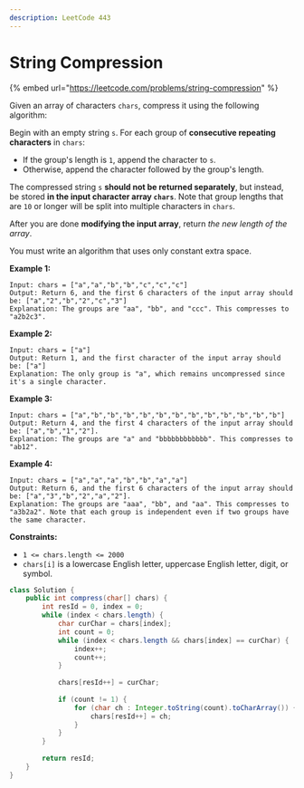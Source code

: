 ```yaml
---
description: LeetCode 443
---
```


# String Compression

{% embed url="https://leetcode.com/problems/string-compression" %}



Given an array of characters `chars`, compress it using the following algorithm:

Begin with an empty string `s`. For each group of **consecutive repeating characters** in `chars`:

* If the group's length is `1`, append the character to `s`.
* Otherwise, append the character followed by the group's length.

The compressed string `s` **should not be returned separately**, but instead, be stored **in the input character array `chars`**. Note that group lengths that are `10` or longer will be split into multiple characters in `chars`.

After you are done **modifying the input array**, return _the new length of the array_.

You must write an algorithm that uses only constant extra space.

&#x20;

**Example 1:**

```
Input: chars = ["a","a","b","b","c","c","c"]
Output: Return 6, and the first 6 characters of the input array should be: ["a","2","b","2","c","3"]
Explanation: The groups are "aa", "bb", and "ccc". This compresses to "a2b2c3".
```

**Example 2:**

```
Input: chars = ["a"]
Output: Return 1, and the first character of the input array should be: ["a"]
Explanation: The only group is "a", which remains uncompressed since it's a single character.
```

**Example 3:**

```
Input: chars = ["a","b","b","b","b","b","b","b","b","b","b","b","b"]
Output: Return 4, and the first 4 characters of the input array should be: ["a","b","1","2"].
Explanation: The groups are "a" and "bbbbbbbbbbbb". This compresses to "ab12".
```

**Example 4:**

```
Input: chars = ["a","a","a","b","b","a","a"]
Output: Return 6, and the first 6 characters of the input array should be: ["a","3","b","2","a","2"].
Explanation: The groups are "aaa", "bb", and "aa". This compresses to "a3b2a2". Note that each group is independent even if two groups have the same character.
```

&#x20;

**Constraints:**

* `1 <= chars.length <= 2000`
* `chars[i]` is a lowercase English letter, uppercase English letter, digit, or symbol.

```java
class Solution {
    public int compress(char[] chars) {
        int resId = 0, index = 0;
        while (index < chars.length) {
            char curChar = chars[index];
            int count = 0;
            while (index < chars.length && chars[index] == curChar) {
                index++;
                count++;
            }
            
            chars[resId++] = curChar;
            
            if (count != 1) {
                for (char ch : Integer.toString(count).toCharArray()) {
                    chars[resId++] = ch;
                }
            }
        }
        
        return resId;
    }
}
```
